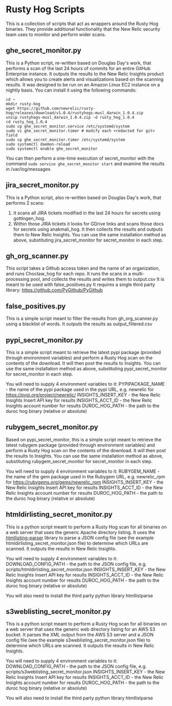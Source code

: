 # Rusty Hog Scripts

This is a collection of scripts that act as wrappers around the Rusty Hog binaries.
They provide additional functionality that the New Relic security team uses to monitor
and perform wider scans.

## ghe_secret_monitor.py

This is a Python script, re-written based on Douglas Day's work, that performs a scan
of the last 24 hours of commits for an entire GitHub Enterprise instance. It outputs
the results to the New Relic Insights product which allows you to create alerts and 
visualizations based on the scanning results. It was designed to be run on an Amazon Linux
EC2 instance on a nightly basis. You can install it using the following commands:

```shell script
cd ~
mkdir rusty-hog
wget https://github.com/newrelic/rusty-hog/releases/download/v1.0.4/rustyhogs-musl_darwin_1.0.4.zip
unzip rustyhogs-musl_darwin_1.0.4.zip -d rusty_hog_1.0.4
cd rusty_hog_1.0.4
sudo cp ghe_secret_monitor.service /etc/systemd/system
sudo vi ghe_secret_monitor.timer # modify each <redacted for git> field
sudo cp ghe_secret_monitor.timer /etc/systemd/system
sudo systemctl daemon-reload 
sudo systemctl enable ghe_secret_monitor
```

You can then perform a one-time execution of secret_monitor with the command 
`sudo service ghe_secret_monitor start` and examine the results in /var/log/messages

## jira_secret_monitor.py

This is a Python script, also re-written based on Douglas Day's work, that performs 2 scans: 
1) It scans all JIRA tickets modified in the last 24 hours for secrets using gottingen_hog.
2) Within those JIRA tickets it looks for GDrive links and scans those docs for secrets using anakmali_hog.
It then collects the results and outputs them to New Relic Insights. You can use 
the same installation method as above, substituting jira_secret_monitor for secret_monitor
in each step.

## gh_org_scanner.py

This script takes a Github access token and the name of an organization, and runs
Choctaw_hog for each repo. It runs the scans in a multi-processing pool, and collects
the results and writes them to output.csv It is meant to be used with false_positives.py
It requires a single third party library: https://github.com/PyGithub/PyGithub

## false_positives.py

This is a simple script meant to filter the results from gh_org_scanner.py using a 
blacklist of words. It outputs the results as output_filtered.csv

## pypi_secret_monitor.py

This is a simple script meant to retrieve the latest pypi package (provided through environment variables) and perform a
Rusty Hog scan on the contents of the download. It will then post the results to Insights.  You can use 
the same installation method as above, substituting pypi_secret_monitor for secret_monitor
in each step.

You will need to supply 4 environment variables to it:
PYPIPACKAGE_NAME - the name of the pypi package used in the pypi URL, e.g. newrelic for https://pypi.org/project/newrelic/
INSIGHTS_INSERT_KEY - the New Relic Insights Insert API key for results
INSIGHTS_ACCT_ID - the New Relic Insights account number for results
DUROC_HOG_PATH - the path to the duroc hog binary (relative or absolute)

## rubygem_secret_monitor.py

Based on pypi_secret_monitor, this is a simple script meant to retrieve the latest rubygem package (provided through 
environment variables) and perform a Rusty Hog scan on the contents of the download. It will then post the results to 
Insights. You can use the same installation method as above, substituting rubygem_secret_monitor for secret_monitor
in each step.

You will need to supply 4 environment variables to it:
RUBYGEM_NAME - the name of the gem package used in the Rubygem URL, e.g. newrelic_rpm for https://rubygems.org/gems/newrelic_rpm
INSIGHTS_INSERT_KEY - the New Relic Insights Insert API key for results
INSIGHTS_ACCT_ID - the New Relic Insights account number for results
DUROC_HOG_PATH - the path to the duroc hog binary (relative or absolute)

## htmldirlisting_secret_monitor.py

This is a python script meant to perform a Rusty Hog scan for all binaries on a web server that uses the generic
Apache directory listing. It uses the [htmllisting-parser](https://github.com/gumblex/htmllisting-parser) library 
to parse a JSON config file (see the example htmldirlisting_secret_monitor.json file) to determine which URLs are scanned.
It outputs the results in New Relic Insights.

You will need to supply 4 environment variables to it:
DOWNLOAD_CONFIG_PATH - the path to the JSON config file, e.g. scripts/htmldirlisting_secret_monitor.json
INSIGHTS_INSERT_KEY - the New Relic Insights Insert API key for results
INSIGHTS_ACCT_ID - the New Relic Insights account number for results
DUROC_HOG_PATH - the path to the duroc hog binary (relative or absolute)

You will also need to install the third party python library htmllistparse

## s3weblisting_secret_monitor.py

This is a python script meant to perform a Rusty Hog scan for all binaries on a web server that uses the generic
web directory listing for an AWS S3 bucket. It parses the XML output from the AWS S3 server and a JSON config file 
(see the example s3weblisting_secret_monitor.json file) to determine which URLs are scanned.
It outputs the results in New Relic Insights.

You will need to supply 4 environment variables to it:
DOWNLOAD_CONFIG_PATH - the path to the JSON config file, e.g. scripts/s3weblisting_secret_monitor.json
INSIGHTS_INSERT_KEY - the New Relic Insights Insert API key for results
INSIGHTS_ACCT_ID - the New Relic Insights account number for results
DUROC_HOG_PATH - the path to the duroc hog binary (relative or absolute)

You will also need to install the third party python library htmllistparse